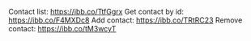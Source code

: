Contact list: https://ibb.co/TtfGgrx
Get contact by id: https://ibb.co/F4MXDc8
Add contact: https://ibb.co/TRtRC23
Remove contact: https://ibb.co/tM3wcyT
